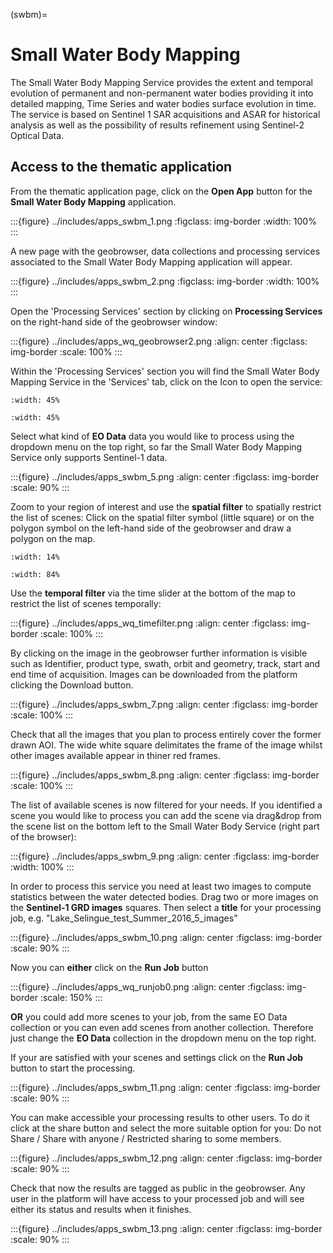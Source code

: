 (swbm)=

# Small Water Body Mapping

The Small Water Body Mapping Service provides the extent and temporal evolution of permanent and non-permanent water bodies providing it into detailed mapping, Time Series and water bodies surface evolution in time. The service is based on Sentinel 1 SAR acquisitions and ASAR for historical analysis as well as the possibility of results refinement using Sentinel-2 Optical Data.

## Access to the thematic application

From the thematic application page, click on the **Open App** button for the **Small Water Body Mapping** application.

:::{figure} ../includes/apps_swbm_1.png
:figclass: img-border
:width: 100%
:::

A new page with the geobrowser, data collections and processing services associated to the Small Water Body Mapping application will appear.

:::{figure} ../includes/apps_swbm_2.png
:figclass: img-border
:width: 100%
:::

Open the 'Processing Services' section by clicking on **Processing Services** on the right-hand side of the geobrowser window:

:::{figure} ../includes/apps_wq_geobrowser2.png
:align: center
:figclass: img-border
:scale: 100%
:::

Within the 'Processing Services' section you will find the Small Water Body Mapping Service in the 'Services' tab, click on the Icon to open the service:

```{image} ../includes/apps_swbm_3.png
:width: 45%
```

```{image} ../includes/apps_swbm_4.png
:width: 45%
```

Select what kind of **EO Data** data you would like to process using the dropdown menu on the top right, so far the Small Water Body Mapping Service only supports Sentinel-1 data.

:::{figure} ../includes/apps_swbm_5.png
:align: center
:figclass: img-border
:scale: 90%
:::

Zoom to your region of interest and use the **spatial filter** to spatially restrict the list of scenes: Click on the spatial filter symbol (little square) or on the polygon symbol on the left-hand side of the geobrowser and draw a polygon on the map.

```{image} ../includes/apps_wq_spatialfilter1.png
:width: 14%
```

```{image} ../includes/apps_swbm_6.png
:width: 84%
```

Use the **temporal filter** via the time slider at the bottom of the map to restrict the list of scenes temporally:

:::{figure} ../includes/apps_wq_timefilter.png
:align: center
:figclass: img-border
:scale: 100%
:::

By clicking on the image in the geobrowser further information is visible such as Identifier, product type, swath, orbit and geometry, track, start and end time of acquisition. Images can be downloaded from the platform clicking the Download button.

:::{figure} ../includes/apps_swbm_7.png
:align: center
:figclass: img-border
:scale: 100%
:::

Check that all the images that you plan to process entirely cover the former drawn AOI. The wide white square delimitates the frame of the image whilst other images available appear in thiner red frames.

:::{figure} ../includes/apps_swbm_8.png
:align: center
:figclass: img-border
:scale: 100%
:::

The list of available scenes is now filtered for your needs. If you identified a scene you would like to process you can add the scene via drag&drop from the scene list on the bottom left to the Small Water Body Service (right part of the browser):

:::{figure} ../includes/apps_swbm_9.png
:align: center
:figclass: img-border
:width: 100%
:::

In order to process this service you need at least two images to compute statistics between the water detected bodies. Drag two or more images on the **Sentinel-1 GRD images** squares. Then select a **title** for your processing job, e.g. "Lake_Selingue_test_Summer_2016_5_images"

:::{figure} ../includes/apps_swbm_10.png
:align: center
:figclass: img-border
:scale: 90%
:::

Now you can **either** click on the **Run Job** button

:::{figure} ../includes/apps_wq_runjob0.png
:align: center
:figclass: img-border
:scale: 150%
:::

**OR** you could add more scenes to your job, from the same EO Data collection or you can even add scenes from another collection.
Therefore just change the **EO Data** collection in the dropdown menu on the top right.

If your are satisfied with your scenes and settings click on the **Run Job** button to start the processing.

:::{figure} ../includes/apps_swbm_11.png
:align: center
:figclass: img-border
:scale: 90%
:::

You can make accessible your processing results to other users. To do it click at the share button and select the more suitable option for you: Do not Share / Share with anyone / Restricted sharing to some members.

:::{figure} ../includes/apps_swbm_12.png
:align: center
:figclass: img-border
:scale: 90%
:::

Check that now the results are tagged as public in the geobrowser. Any user in the platform will have access to your processed job and will see either its status and results when it finishes.

:::{figure} ../includes/apps_swbm_13.png
:align: center
:figclass: img-border
:scale: 90%
:::
